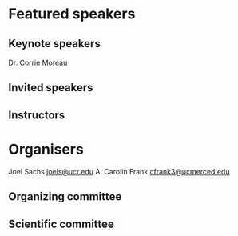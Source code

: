# Featured speakers

## Keynote speakers
 Dr. Corrie Moreau

## Invited speakers


## Instructors


# Organisers
Joel Sachs joels@ucr.edu
A. Carolin Frank cfrank3@ucmerced.edu

## Organizing committee


## Scientific committee
